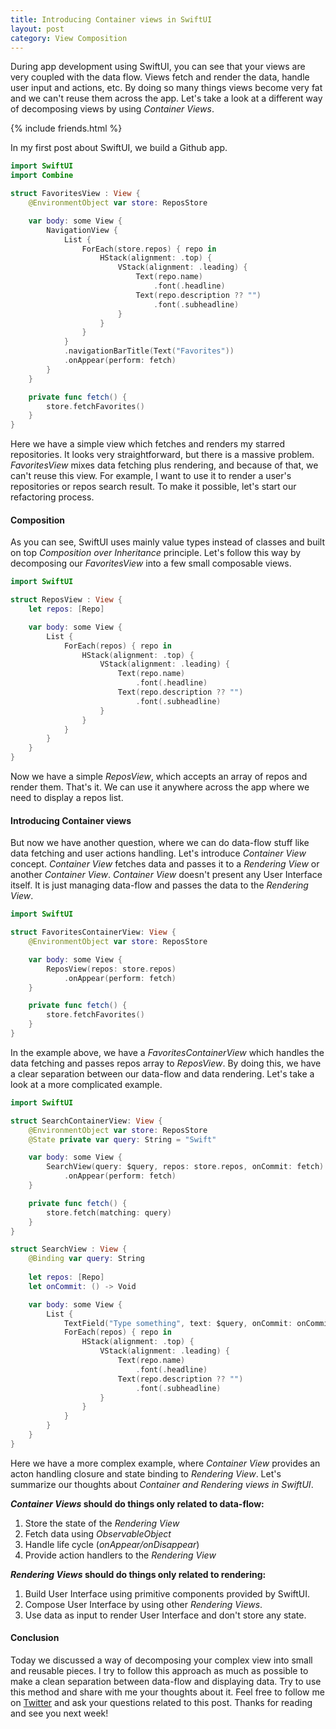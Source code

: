 ```yaml
---
title: Introducing Container views in SwiftUI
layout: post
category: View Composition
---
```


During app development using SwiftUI, you can see that your views are very coupled with the data flow. Views fetch and render the data, handle user input and actions, etc. By doing so many things views become very fat and we can't reuse them across the app. Let's take a look at a different way of decomposing views by using *Container Views*.

{% include friends.html %}

In my first post about SwiftUI, we build a Github app.

```swift
import SwiftUI
import Combine

struct FavoritesView : View {
    @EnvironmentObject var store: ReposStore

    var body: some View {
        NavigationView {
            List {
                ForEach(store.repos) { repo in
                    HStack(alignment: .top) {
                        VStack(alignment: .leading) {
                            Text(repo.name)
                                .font(.headline)
                            Text(repo.description ?? "")
                                .font(.subheadline)
                        }
                    }
                }
            }
            .navigationBarTitle(Text("Favorites"))
            .onAppear(perform: fetch)
        }
    }

    private func fetch() {
        store.fetchFavorites()
    }
}
```

Here we have a simple view which fetches and renders my starred repositories. It looks very straightforward, but there is a massive problem. *FavoritesView* mixes data fetching plus rendering, and because of that, we can't reuse this view. For example, I want to use it to render a user's repositories or repos search result. To make it possible, let's start our refactoring process.

#### Composition
As you can see, SwiftUI uses mainly value types instead of classes and built on top *Composition over Inheritance* principle. Let's follow this way by decomposing our *FavoritesView* into a few small composable views.

```swift
import SwiftUI

struct ReposView : View {
    let repos: [Repo]

    var body: some View {
        List {
            ForEach(repos) { repo in
                HStack(alignment: .top) {
                    VStack(alignment: .leading) {
                        Text(repo.name)
                            .font(.headline)
                        Text(repo.description ?? "")
                            .font(.subheadline)
                    }
                }
            }
        }
    }
}
```

Now we have a simple *ReposView*, which accepts an array of repos and render them. That's it. We can use it anywhere across the app where we need to display a repos list.

#### Introducing Container views
But now we have another question, where we can do data-flow stuff like data fetching and user actions handling. Let's introduce *Container View* concept. *Container View* fetches data and passes it to a *Rendering View* or another *Container View*. *Container View* doesn't present any User Interface itself. It is just managing data-flow and passes the data to the *Rendering View*.

```swift
import SwiftUI

struct FavoritesContainerView: View {
    @EnvironmentObject var store: ReposStore

    var body: some View {
        ReposView(repos: store.repos)
            .onAppear(perform: fetch)
    }

    private func fetch() {
        store.fetchFavorites()
    }
}
```

In the example above, we have a *FavoritesContainerView* which handles the data fetching and passes repos array to *ReposView*. By doing this, we have a clear separation between our data-flow and data rendering. Let's take a look at a more complicated example.

```swift
import SwiftUI

struct SearchContainerView: View {
    @EnvironmentObject var store: ReposStore
    @State private var query: String = "Swift"

    var body: some View {
        SearchView(query: $query, repos: store.repos, onCommit: fetch)
            .onAppear(perform: fetch)
    }

    private func fetch() {
        store.fetch(matching: query)
    }
}

struct SearchView : View {
    @Binding var query: String
    
    let repos: [Repo]
    let onCommit: () -> Void

    var body: some View {
        List {
            TextField("Type something", text: $query, onCommit: onCommit)
            ForEach(repos) { repo in
                HStack(alignment: .top) {
                    VStack(alignment: .leading) {
                        Text(repo.name)
                            .font(.headline)
                        Text(repo.description ?? "")
                            .font(.subheadline)
                    }
                }
            }
        }
    }
}
```

Here we have a more complex example, where *Container View* provides an acton handling closure and state binding to *Rendering View*. Let's summarize our thoughts about *Container and Rendering views in SwiftUI*.

***Container Views* should do things only related to data-flow:**
1. Store the state of the *Rendering View*
2. Fetch data using *ObservableObject*
3. Handle life cycle (*onAppear/onDisappear*)
4. Provide action handlers to the *Rendering View*

***Rendering Views* should do things only related to rendering:**
1. Build User Interface using primitive components provided by SwiftUI.
2. Compose User Interface by using other *Rendering Views*.
3. Use data as input to render User Interface and don't store any state.

#### Conclusion
Today we discussed a way of decomposing your complex view into small and reusable pieces. I try to follow this approach as much as possible to make a clean separation between data-flow and displaying data. Try to use this method and share with me your thoughts about it. Feel free to follow me on [Twitter](https://twitter.com/mecid) and ask your questions related to this post. Thanks for reading and see you next week!  

